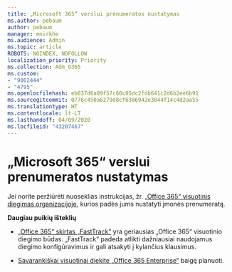 ```yaml
---
title: „Microsoft 365“ verslui prenumeratos nustatymas
ms.author: pebaum
author: pebaum
manager: mnirkhe
ms.audience: Admin
ms.topic: article
ROBOTS: NOINDEX, NOFOLLOW
localization_priority: Priority
ms.collection: Adm_O365
ms.custom:
- "9002444"
- "4795"
ms.openlocfilehash: eb837d6a09f57c60c05dc2fdb641c2d6b2ee6b91
ms.sourcegitcommit: 0776c450a6279d8cf6386942e3844f14c4d2aa55
ms.translationtype: HT
ms.contentlocale: lt-LT
ms.lasthandoff: 04/09/2020
ms.locfileid: "43207467"
---
```

# <a name="set-up-a-microsoft-365-business-subscription"></a>„Microsoft 365“ verslui prenumeratos nustatymas

Jei norite peržiūrėti nuoseklias instrukcijas, žr. [„Office 365“ visuotinis diegimas organizacijoje](https://docs.microsoft.com/office365/enterprise/setup-overview-for-enterprises), kurios padės jums nustatyti įmonės prenumeratą.

**Daugiau puikių išteklių**

- [„Office 365“ skirtas „FastTrack“](https://docs.microsoft.com/fasttrack/O365-fasttrack-benefit-for-office-365) yra geriausias „Office 365“ visuotinio diegimo būdas. „FastTrack“ padeda atlikti dažniausiai naudojamus diegimo konfigūravimus ir gali atsakyti į kylančius klausimus. 

- [Savarankiškai visuotinai diekite „Office 365 Enterprise“](https://docs.microsoft.com/office365/enterprise/setup-overview-for-enterprises#do-it-yourself-guided-deployment-of-office-365-enterprise) baigę planuoti. 
